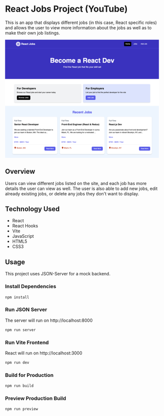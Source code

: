 # React Jobs Project (YouTube)

This is an app that displays different jobs (in this case, React specific roles) and allows the user to view more information about the jobs as well as to make their own job listings.

<img src="public/screen.png" />

## Overview

Users can view different jobs listed on the site, and each job has more details the user can view as well. The user is also able to add new jobs, edit already existing jobs, or delete any jobs they don't want to display.

## Technology Used

* React
* React Hooks
* Vite
* JavaScript
* HTML5
* CSS3

## Usage

This project uses JSON-Server for a mock backend.

### Install Dependencies

```bash
npm install
```

### Run JSON Server

The server will run on http://localhost:8000

```bash
npm run server
```

### Run Vite Frontend

React will run on http://localhost:3000

```bash
npm run dev
```

### Build for Production

```bash
npm run build
```

### Preview Production Build

```bash
npm run preview
```
